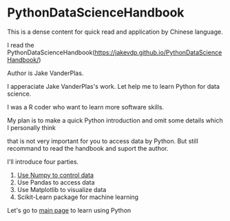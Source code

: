 # PythonDataScienceHandbook
This is a dense content for quick read and application by Chinese language.

I read the PythonDataScienceHandbook(https://jakevdp.github.io/PythonDataScienceHandbook/)

Author is Jake VanderPlas.

I apperaciate Jake VanderPlas's work. Let help me to learn Python for data science.

I was a R coder who want to learn more software skills.

My plan is to make a quick Python introduction and omit some details which I personally think

that is not very important for you to access data by Python. But still recommand to read the handbook and suport the author.

I'll introduce four parties.

1. [Use Numpy to control data](https://github.com/CharliePHLee/PythonDataScienceHandbook\NumPy.md)
2. Use Pandas to access data
3. Use Matplotlib to visualize data
4. Scikit-Learn package for machine learning

Let's go to [main page](https://github.com/CharliePHLee/PythonDataScienceHandbook/blob/master/Main%20Page.md) to learn using Python
